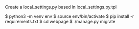 Create a local_settings.py based in local_settings.py.tpl


$ python3 -m venv env
$ source env/bin/activate
$ pip install -r requirements.txt
$ cd webpage
$ ./manage.py migrate
